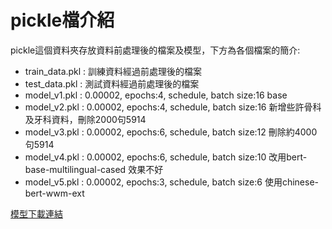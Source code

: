 # pickle檔介紹
pickle這個資料夾存放資料前處理後的檔案及模型，下方為各個檔案的簡介:
* train_data.pkl : 訓練資料經過前處理後的檔案
* test_data.pkl : 測試資料經過前處理後的檔案
* model_v1.pkl : 0.00002, epochs:4, schedule, batch size:16  base
* model_v2.pkl : 0.00002, epochs:4, schedule, batch size:16  新增些許骨科及牙科資料，刪除2000句5914
* model_v3.pkl : 0.00002, epochs:6, schedule, batch size:12  刪除約4000句5914
* model_v4.pkl : 0.00002, epochs:6, schedule, batch size:10  改用bert-base-multilingual-cased 效果不好
* model_v5.pkl : 0.00002, epochs:3, schedule, batch size:6  使用chinese-bert-wwm-ext

[模型下載連結](https://drive.google.com/drive/folders/1FDEOlxDm1WTjdXuaOylUMR-KFs1xb_XF?usp=sharing)